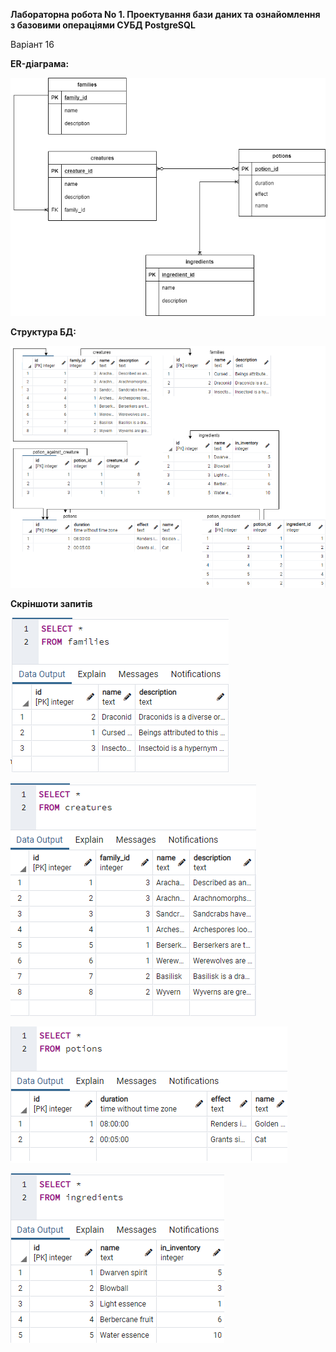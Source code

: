 **Лабораторна робота No 1.
Проектування бази даних та ознайомлення з базовими операціями СУБД PostgreSQL**

Варіант 16

**ER-діаграма:**

![erd](https://github.com/dpalii/db/blob/master/lab1/%D0%BB%D0%B0%D0%B11.png?raw=true)

**Структура БД:**

![enter image description here](https://github.com/dpalii/db/blob/master/lab1/lab1structure.png?raw=true)

**Скріншоти запитів**

![enter image description here](https://github.com/dpalii/db/blob/master/lab1/screen1.png?raw=true)

![enter image description here](https://github.com/dpalii/db/blob/master/lab1/screen2.png?raw=true)

![enter image description here](https://github.com/dpalii/db/blob/master/lab1/screen4.png?raw=true)

![enter image description here](https://github.com/dpalii/db/blob/master/lab1/screen3.png?raw=true)
